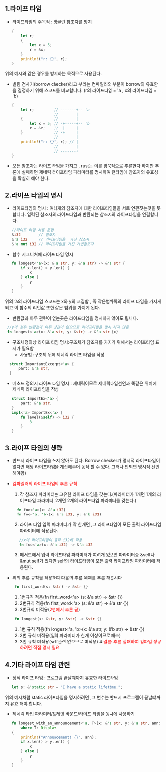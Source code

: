 1.라이프 타임
-------------
 - 라이프타임의 주목적 : 댕글린 참조자를 방지
 ```rust
    {
        let r;
        {
            let x = 5;
            r = &x;
        }
        println!("r: {}", r);
    }
 ```
  위의 예시와 같은 경우를 방지하는 목적으로 사용된다.

 - 빌림 검사기(borrow checker)라고 부리는 컴파일러의 부분이 borrow의 유효함을 결정하기 위해 스코프를 비교합니다.
 (r의 라이프타임 = 'a , x의 라이프타임 = 'b)
 ```rust
    {
        let r;         // -------+-- 'a
                       //        |
        {              //        |
            let x = 5; // -+-----+-- 'b
            r = &x;    //  |     |
        }              // -+     |
                       //        |
        println!("r: {}", r); // |
                       //        |
                       // -------+
    }
 ```
 - 모든 참조자는 라이프 타임을 가지고 , rust는 이를 암묵적으로 추론한다 하지만 추론에 실패하면 제네릭 라이프타임 파라미터를 명시하여 런타임에 참조자의 유효성을 확실히 해야 한다.


2.라이프 타임의 명시
-------------
 - 라이프타임의 명시 : 여러개의 참조자에 대한 라이프타임들을 서로 연관짓는것을 뜻합니다. 입력된 참조자의 라이프타임과 반환되는 참조자의 라이프타임을 연결합니다.
 ```rust
    //라이프 타임 사용 문법
    &i32        // 참조자
    &'a i32     // 라이프타임을  가진 참조자
    &'a mut i32 // 라이프타임을 가진 가변참조자
 ```
 - 함수 시그니쳐에 라이프 타임 명시
 ```rust
    fn longest<'a>(x: &'a str, y: &'a str) -> &'a str {
        if x.len() > y.len() {
            x
        } else {
            y
        }
    }
 ```
 위의 ‘a의 라이프타임 스코프는 x와 y의 교집합 , 즉 작은범위쪽의 라이프 타임을 가지게 되고 이 함수의 리턴값 또한 같은 범위를 가지게 된다.

 - 반환값과 아무 관련이 없는곳은 라이프타임을 명시하지 않아도 됩니다.
 ```rust
  //y의 경우 반환값과 아무 상관이 없으므로 라이프타임을 명시 하지 않음
  fn longest<'a>(x: &'a str, y: &str) -> &'a str {x}
 ```

 - 구조체정의상 라이프 타임 명시:구조체가 참조자를 가지기 위해서는 라이프타임 표시가 필요함
   - 사용법 :구조체 뒤에 제네릭 라이프 타임을 작성
  ```rust
    struct ImportantExcerpt<'a> {
        part: &'a str,
    }
  ```
 - 메소드 정의시 라이프 타임 명시 : 제네릭이므로 제네릭타입선언과 똑같은 위치에 제네릭 라이프타임을 작성
 ```rust
    struct ImportEx<'a> {
        part: &'a str,
    }
    impl<'a> ImportEx<'a> {
        fn level(&self) -> i32 {
            3
        }
    }
 ```

3.라이프 타임의 생략
-------------
 - 반드시 라이프 타임을 쓰지 않아도 된다. Borrow checker가 명시적 라이프타임이 없다면 해당 라이프타임을 계산해주어 동작 할 수 있다.(그러나 안되면 명시적 선언해야함)

 - <span style="color:red">컴파일러의 라이프 타임의 추론 규칙</span>
    1. 각 참조자 파라미터는 고유한 라이프 타임을 갖는다.(파라미터가 1개면 1개의 라이프타임 파라미터 ,2개면 2개의 라이프타임 파라미터를 갖는다.)
    ```rust
      fn foo<'a>(x: &'a i32)
      fn foo<'a, 'b>(x: &'a i32, y: &'b i32)
    ```
    2. 라이프 타임 입력 파라미터가 딱 한개면 ,그 라이프타임이 모든 출력 라이프타임 파라미터에 적용된다.
    ```rust
       //x의 라이프타임이 출력 i32에 적용
       fn foo<'a>(x: &'a i32) -> &'a i32
    ```
    3. 메서드에서 입력 라이프타임 파라미터가 여려개 있으면 파라미터중 &self나 &mut self가 있다면 self의 라이프타임이 모든 출력 라이프타임 파라미터에 적용된다.

 - 위의 추론 규칙을 적용하여 다음의 추론 예제를 추론 해봅시다.
   ```rust
    fn first_word(s: &str) -> &str {}
   ```
   1. 1번규칙 적용(fn first_word<'a> (s: &'a str) -> &str {})
   2. 2번규칙 적용(fn first_word<'a> (s: &'a str) -> &'a str {})
   3. 3번규칙 미적용(<span style="color:red">2번에서 추론 끝</span>)

   ```rust
    fn longest(x: &str, y: &str) -> &str {}
   ```
   1. 1번 규칙 적용(fn longest<'a, 'b>(x: &'a str, y: &'b str) -> &str {})
   2. 2번 규칙 미적용(입력 파라미터가 한개 이상이므로 패스)
   3. 3번 규칙 미적용(self관련 없으므로 미적용)
   4.<span style="color:red">결론: 추론 실패하여 컴파일 성공하려면 직접 명시 필요</span>



4.기타 라이프 타임 관련
------------------
 - 정적 라이프 타임 : 프로그램 끝날떄까지 유효한 라이프타임
 ```rust
    let s: &'static str = "I have a static lifetime.";
 ```
  위의 예시처럼 static 라이프타임을 명시하려면 ,그 변수는 반드시 프로그램이 끝날떄까지 유효 해야 합니다.

 - 제네릭 타입 파라미터/트레잇 바운드/라이프 타임을 동시에 사용하기
 ```rust
    fn longest_with_an_announcement<'a, T>(x: &'a str, y: &'a str, ann: T) -> &'a str
        where T: Display
    {
        println!("Announcement! {}", ann);
        if x.len() > y.len() {
            x
        } else {
            y
        }
    }
 ```
